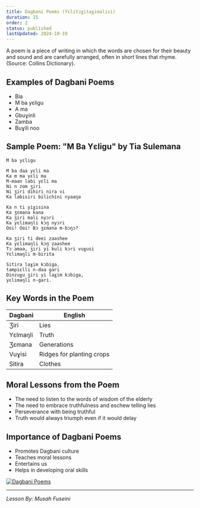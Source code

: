 ```yaml
---
title: Dagbani Poems (Yɛlitɔɣitaɣimalisi)
duration: 15
order: 2
status: published
lastUpdated: 2024-10-19
---
```


A poem is a piece of writing in which the words are chosen for their beauty and sound and are carefully arranged, often in short lines that rhyme. (Source: Collins Dictionary).

## Examples of Dagbani Poems
* Bia
* M ba yɛligu
* A ma
* Gbuɣinli
* Zamba
* Buɣili noo

## Sample Poem: "M Ba Yɛligu" by Tia Sulemana

```
M ba yɛligu

M ba daa yɛli ma
Ka m ma yɛli ma
M-maan labi yɛli ma
Ni n zom ʒiri
Ni ʒiri dihiri nira vi
Ka labisiri bilichini nyaaŋa

Ka n ti yiɣisina
Ka ʒɛmana kana
Ka ʒiri mali nyɔri
Ka yɛlimaŋli kɔŋ nyɔri
Ooi! Ooi! Bɔ ʒɛmana m-bɔŋɔ?

Ka ʒiri ti deei zaashee
Ka yɛlimaŋli kɔŋ zaashee
Tɔ amaa, ʒiri yi kuli kɔri vuɣusi
Yɛlimaŋli m-birita

Sitira laɣim kɔbiga,
tampiɛlli n-daa gari
Dinzuɣu ʒiri yi laɣim kɔbiga,
yɛlimaŋli n-gari.
```

## Key Words in the Poem

| Dagbani | English |
|---------|----------|
| Ʒiri | Lies |
| Yɛlmaŋli | Truth |
| Ʒɛmana | Generations |
| Vuɣisi | Ridges for planting crops |
| Sitira | Clothes |

## Moral Lessons from the Poem

- The need to listen to the words of wisdom of the elderly
- The need to embrace truthfulness and eschew telling lies
- Perseverance with being truthful
- Truth would always triumph even if it would delay

## Importance of Dagbani Poems

- Promotes Dagbani culture
- Teaches moral lessons
- Entertains us
- Helps in developing oral skills

[![Dagbani Poems](http://img.youtube.com/vi/sOy7l1B8mew/0.jpg)](http://www.youtube.com/watch?v=sOy7l1B8mew "Dagbani Poems (Yɛlitɔɣitaɣimalisi)")

---

*Lesson By: Musah Fuseini*
